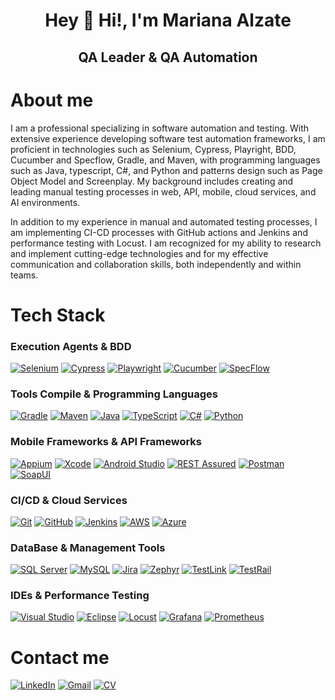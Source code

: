 <div align="center">

# Hey 👋 Hi!, I'm Mariana Alzate  
## QA Leader & QA Automation

</div>

# About me
I am a professional specializing in software automation and testing. With extensive experience developing software test automation frameworks, I am proficient in technologies such as Selenium, Cypress, Playright, BDD, Cucumber and Specflow, Gradle, and Maven, with programming languages such as Java, typescript, C#, and Python and patterns design such as Page Object Model and Screenplay.
My background includes creating and leading manual testing processes in web, API, mobile, cloud services, and AI environments.

In addition to my experience in manual and automated testing processes, I am implementing CI-CD processes with GitHub actions and Jenkins and performance testing with Locust.
I am recognized for my ability to research and implement cutting-edge technologies and for my effective communication and collaboration skills, both independently and within teams.

# Tech Stack
### Execution Agents &  BDD
[![Selenium](https://img.shields.io/badge/Selenium-43B02A?style=for-the-badge&logo=selenium&logoColor=white&labelColor=43B02A&logoWidth=20)](https://www.selenium.dev/)
[![Cypress](https://img.shields.io/badge/Cypress-17202C?style=for-the-badge&logo=cypress&logoColor=white&labelColor=17202C&logoWidth=20)](https://www.cypress.io/)
[![Playwright](https://img.shields.io/badge/Playwright-2EAD33?style=for-the-badge&logo=playwright&logoColor=white&labelColor=2EAD33&logoWidth=20)](https://playwright.dev/)
[![Cucumber](https://img.shields.io/badge/Cucumber-23D96C?style=for-the-badge&logo=cucumber&logoColor=white&labelColor=23D96C&logoWidth=20)](https://cucumber.io/)
[![SpecFlow](https://img.shields.io/badge/SpecFlow-3F4E91?style=for-the-badge&logo=specflow&logoColor=white&labelColor=3F4E91&logoWidth=20)](https://specflow.org/)
### Tools Compile & Programming Languages
[![Gradle](https://img.shields.io/badge/Gradle-02303A?style=for-the-badge&logo=gradle&logoColor=white&labelColor=02303A&logoWidth=20)](https://gradle.org/)
[![Maven](https://img.shields.io/badge/Maven-C71A36?style=for-the-badge&logo=apache-maven&logoColor=white&labelColor=C71A36&logoWidth=20)](https://maven.apache.org/)
[![Java](https://img.shields.io/badge/Java-007396?style=for-the-badge&logo=java&logoColor=white&labelColor=007396&logoWidth=20)](https://www.java.com/)
[![TypeScript](https://img.shields.io/badge/TypeScript-3178C6?style=for-the-badge&logo=typescript&logoColor=white&labelColor=3178C6&logoWidth=20)](https://www.typescriptlang.org/)
[![C#](https://img.shields.io/badge/C%23-239120?style=for-the-badge&logo=csharp&logoColor=white&labelColor=239120&logoWidth=20)](https://docs.microsoft.com/en-us/dotnet/csharp/)
[![Python](https://img.shields.io/badge/Python-3776AB?style=for-the-badge&logo=python&logoColor=white&labelColor=3776AB&logoWidth=20)](https://www.python.org/)
### Mobile Frameworks & API Frameworks
[![Appium](https://img.shields.io/badge/Appium-41BDF5?style=for-the-badge&logo=appium&logoColor=white&labelColor=41BDF5&logoWidth=20)](https://appium.io/)
[![Xcode](https://img.shields.io/badge/Xcode-1575F9?style=for-the-badge&logo=xcode&logoColor=white&labelColor=1575F9&logoWidth=20)](https://developer.apple.com/xcode/)
[![Android Studio](https://img.shields.io/badge/Android_Studio-3DDC84?style=for-the-badge&logo=android-studio&logoColor=white&labelColor=3DDC84&logoWidth=20)](https://developer.android.com/studio)
[![REST Assured](https://img.shields.io/badge/REST_Assured-009639?style=for-the-badge&logo=java&logoColor=white&labelColor=009639&logoWidth=20)](https://rest-assured.io/)
[![Postman](https://img.shields.io/badge/Postman-FF6C37?style=for-the-badge&logo=postman&logoColor=white&labelColor=FF6C37&logoWidth=20)](https://www.postman.com/)
[![SoapUI](https://img.shields.io/badge/SoapUI-6CB33E?style=for-the-badge&labelColor=6CB33E&logoWidth=20)](https://www.soapui.org/)
### CI/CD &  Cloud Services
[![Git](https://img.shields.io/badge/Git-F05032?style=for-the-badge&logo=git&logoColor=white&labelColor=F05032&logoWidth=20)](https://git-scm.com/)
[![GitHub](https://img.shields.io/badge/GitHub-181717?style=for-the-badge&logo=github&logoColor=white&labelColor=181717&logoWidth=20)](https://github.com/)
[![Jenkins](https://img.shields.io/badge/Jenkins-D24939?style=for-the-badge&logo=jenkins&logoColor=white&labelColor=D24939&logoWidth=20)](https://www.jenkins.io/)
[![AWS](https://img.shields.io/badge/AWS-FF9900?style=for-the-badge&logo=amazon-aws&logoColor=white&labelColor=FF9900&logoWidth=20)](https://aws.amazon.com/)
[![Azure](https://img.shields.io/badge/Azure-007FFF?style=for-the-badge&logo=microsoftazure&logoColor=white&labelColor=007FFF&logoWidth=20)](https://azure.microsoft.com/)
### DataBase & Management Tools
[![SQL Server](https://img.shields.io/badge/SQL_Server-CC2927?style=for-the-badge&logo=microsoft-sql-server&logoColor=white&labelColor=CC2927&logoWidth=20)](https://www.microsoft.com/en-us/sql-server)
[![MySQL](https://img.shields.io/badge/MySQL-4479A1?style=for-the-badge&logo=mysql&logoColor=white&labelColor=4479A1&logoWidth=20)](https://www.mysql.com/)
[![Jira](https://img.shields.io/badge/Jira-0052CC?style=for-the-badge&logo=jira&logoColor=white&labelColor=0052CC&logoWidth=20)](https://www.atlassian.com/software/jira)
[![Zephyr](https://img.shields.io/badge/Zephyr-2F9D27?style=for-the-badge&logo=zephyr&logoColor=white&labelColor=2F9D27&logoWidth=20)](https://www.getzephyr.com/)
[![TestLink](https://img.shields.io/badge/TestLink-FFC107?style=for-the-badge&labelColor=FFC107&logoWidth=20)](https://testlink.org/)
[![TestRail](https://img.shields.io/badge/TestRail-1D1E24?style=for-the-badge&labelColor=1D1E24&logoWidth=20)](https://www.gurock.com/testrail)
### IDEs & Performance Testing
[![Visual Studio](https://img.shields.io/badge/Visual_Studio-5C2D91?style=for-the-badge&logo=visual-studio&logoColor=white&labelColor=5C2D91&logoWidth=20)](https://visualstudio.microsoft.com/)
[![Eclipse](https://img.shields.io/badge/Eclipse-2C2255?style=for-the-badge&logo=eclipse&logoColor=white&labelColor=2C2255&logoWidth=20)](https://www.eclipse.org/)
[![Locust](https://img.shields.io/badge/Locust-77A500?style=for-the-badge&logo=locust&logoColor=white&labelColor=77A500&logoWidth=20)](https://locust.io/)
[![Grafana](https://img.shields.io/badge/Grafana-F46800?style=for-the-badge&logo=grafana&logoColor=white&labelColor=F46800&logoWidth=20)](https://grafana.com/)
[![Prometheus](https://img.shields.io/badge/Prometheus-E6522C?style=for-the-badge&logo=prometheus&logoColor=white&labelColor=E6522C&logoWidth=20)](https://prometheus.io/)

# Contact me
[![LinkedIn](https://img.shields.io/badge/LinkedIn-FFC0CB?style=for-the-badge&logo=linkedin&logoColor=white&labelColor=E4405F)](https://www.linkedin.com/in/marianaalzateautomationengineer/) 
[![Gmail](https://img.shields.io/badge/Gmail-FFC0CB?style=for-the-badge&logo=gmail&logoColor=white&labelColor=E4405F)](mailto:marsica86.26@gmail.com)
[![CV](https://img.shields.io/badge/Download_CV-FFC0CB?style=for-the-badge&logo=adobeacrobatreader&logoColor=white&labelColor=E4405F)](https://github.com/marianamon/marianamon/raw/main/MarianaAlzateSandoval_CV.pdf)
